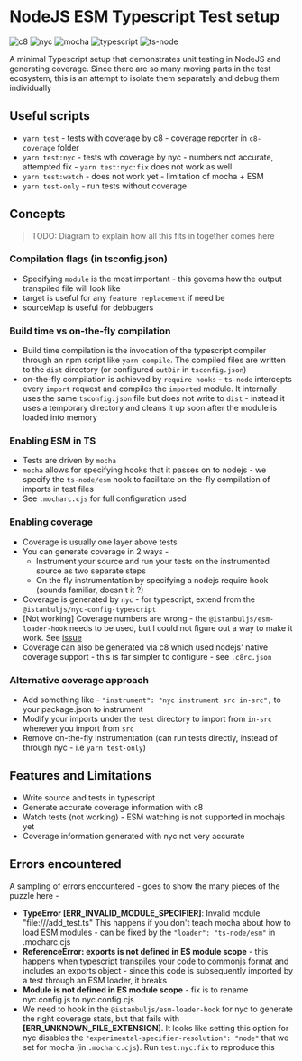 # NodeJS ESM Typescript Test setup

![c8](https://img.shields.io/badge/c8-green)
![nyc](https://img.shields.io/badge/nyc-blue)
![mocha](https://img.shields.io/badge/mocha-yellow)
![typescript](https://img.shields.io/badge/typescript-red)
![ts-node](https://img.shields.io/badge/ts--node-orange)

A minimal Typescript setup that demonstrates unit testing in NodeJS and generating coverage.  Since there are so 
many moving parts in the test ecosystem, this is an attempt to isolate them separately and debug them individually

## Useful scripts

* `yarn test` - tests with coverage by c8 - coverage reporter in `c8-coverage` folder
* `yarn test:nyc` - tests wth coverage by nyc - numbers not accurate, attempted fix - `yarn test:nyc:fix` does not work as well
* `yarn test:watch` - does not work yet - limitation of mocha + ESM
* `yarn test-only` - run tests without coverage
## Concepts

> TODO: Diagram to explain how all this fits in together comes here

### Compilation flags (in tsconfig.json)

* Specifying `module` is the most important - this governs how the output transpiled file will look like
* target is useful for any `feature replacement` if need be
* sourceMap is useful for debbugers
### Build time vs on-the-fly compilation

* Build time compilation is the invocation of the typescript compiler through an npm script like `yarn compile`.  The compiled
files are written  to the `dist` directory (or configured `outDir` in `tsconfig.json`)
* on-the-fly compilation is achieved by `require hooks` - `ts-node` intercepts every `import` request and compiles the `imported` module.  It internally
uses the same `tsconfig.json` file but does not write to `dist` - instead it uses a temporary directory and cleans it up soon after the module is loaded
into memory

### Enabling ESM in TS

* Tests are driven by `mocha`
* `mocha` allows for specifying hooks that it passes on to nodejs - we specify the `ts-node/esm` hook to facilitate on-the-fly compilation of imports in test files
* See `.mocharc.cjs` for full configuration used

### Enabling coverage

* Coverage is usually one layer above tests
* You can generate coverage in 2 ways - 
    * Instrument your source and run your tests on the instrumented source as two separate steps
    * On the fly instrumentation by specifying a nodejs require hook (sounds familiar, doesn't it ?)
* Coverage is generated by `nyc` - for typescript, extend from the `@istanbuljs/nyc-config-typescript`
* [Not working] Coverage numbers are wrong - the `@istanbuljs/esm-loader-hook` needs to be used, but I could not figure out
a way to make it work.  See [issue](https://github.com/late-warrior/nodejs-ts-test-setup/issues/1)
* Coverage can also be generated via c8 which used nodejs' native coverage support - this is far simpler
to configure - see `.c8rc.json`
### Alternative coverage approach

* Add something like - `"instrument": "nyc instrument src in-src",` to your package.json to instrument
* Modify your imports under the `test` directory to import from `in-src` wherever you import from `src`
* Remove on-the-fly instrumentation (can run tests directly, instead of through nyc - i.e `yarn test-only`)

## Features and Limitations

* Write source and tests in typescript
* Generate accurate coverage information with c8
* Watch tests (not working) - ESM watching is not supported in mochajs yet
* Coverage information generated with nyc not very accurate
## Errors encountered

A sampling of errors encountered - goes to show the many pieces of the puzzle here - 

* **TypeError [ERR_INVALID_MODULE_SPECIFIER]**: Invalid module "file:///add_test.ts" 
This happens if you don't teach mocha about how to load ESM modules - can be fixed  by the `"loader": "ts-node/esm"` in .mocharc.cjs
* **ReferenceError: exports is not defined in ES module scope** - this happens when typescript transpiles your code to commonjs format and includes an exports object - since this code is subsequently imported by a test through an ESM loader, it breaks
* **Module is not defined in ES module scope** - fix is to rename nyc.config.js to nyc.config.cjs
* We need to hook in the `@istanbuljs/esm-loader-hook` for nyc to generate the right coverage stats, but
that fails with **[ERR_UNKNOWN_FILE_EXTENSION]**.  It looks like setting this option for nyc disables the `"experimental-specifier-resolution": "node"` that we set for mocha (in `.mocharc.cjs`).  Run `test:nyc:fix` to reproduce this
